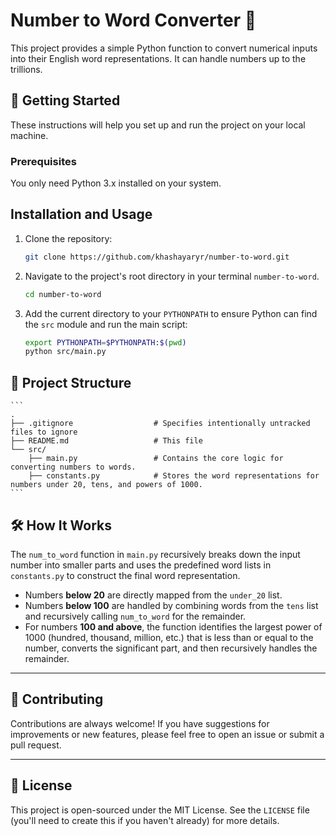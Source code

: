 # Number to Word Converter 🔢

This project provides a simple Python function to convert numerical inputs into their English word representations. It can handle numbers up to the trillions.


## 🚀 Getting Started

These instructions will help you set up and run the project on your local machine.

### Prerequisites

You only need Python 3.x installed on your system.

## Installation and Usage

1. Clone the repository:
    ```bash
    git clone https://github.com/khashayaryr/number-to-word.git
    ```

2. Navigate to the project's root directory in your terminal `number-to-word`.
    ```bash
    cd number-to-word
    ```

3. Add the current directory to your `PYTHONPATH` to ensure Python can find the `src` module and run the main script:
    ```bash
    export PYTHONPATH=$PYTHONPATH:$(pwd)
    python src/main.py
    ```

## 📂 Project Structure
    ```
    .
    ├── .gitignore                  # Specifies intentionally untracked files to ignore
    ├── README.md                   # This file
    └── src/
        ├── main.py                 # Contains the core logic for converting numbers to words.
        ├── constants.py            # Stores the word representations for numbers under 20, tens, and powers of 1000.
    ```

## 🛠 How It Works

The `num_to_word` function in `main.py` recursively breaks down the input number into smaller parts and uses the predefined word lists in `constants.py` to construct the final word representation.

* Numbers **below 20** are directly mapped from the `under_20` list.
* Numbers **below 100** are handled by combining words from the `tens` list and recursively calling `num_to_word` for the remainder.
* For numbers **100 and above**, the function identifies the largest power of 1000 (hundred, thousand, million, etc.) that is less than or equal to the number, converts the significant part, and then recursively handles the remainder.

---

## 🙏 Contributing

Contributions are always welcome! If you have suggestions for improvements or new features, please feel free to open an issue or submit a pull request.

---

## 📜 License

This project is open-sourced under the MIT License. See the `LICENSE` file (you'll need to create this if you haven't already) for more details.
